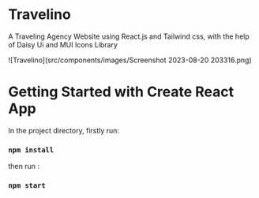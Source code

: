 # Travelino 
A Traveling Agency Website using React.js and Tailwind css, with the help of Daisy Ui and MUI Icons Library 



![Travelino](src/components/images/Screenshot 2023-08-20 203316.png)



# Getting Started with Create React App

In the project directory, firstly run:
### `npm install`

then run : 

### `npm start`



